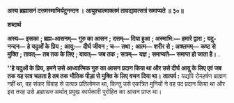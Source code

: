 **अस्य ब्रह्मासनं दत्तमस्माभिर्यदुनन्दन ।** **आयुश्चात्माक्लमं तावद्यावत्सत्रं समाप्यते ॥ ३०॥** 

**शब्दार्थ** 

**अस्य—** **इसका** **; ब्रह्म-आसनम्—** **गुरु का आसन** **; दत्तम्—** **दिया हुआ** **; अस्माभि:—** **हमारे द्वारा** **; यदु-नन्दन—** **हे यदुओं के प्रिय** **;** **आयु:—** **दीर्घ जीवन** **; च—** **तथा** **; आत्म—** **शरीर से** **; अक्लमम्—** **कष्ट से मुक्ति** **; तावत्—** **तब तक के लिए** **; यावत्—** **जब तक** **;** **सत्रम्—** **यज्ञ** **; समाप्यते—** **समाप्त हो जाता है।** **.** 

**''हे यदुओं के प्रिय, हमने उसे आध्यात्मिक गुरु का आसन प्रदान किया था और उसे दीर्घ** **आयु के लिए एवं जब तक यह सत्र चलता है तब तक भौतिक पीड़ा से मुक्ति के लिए वचन** **दिया था।** **तात्पर्य :** यद्यपि रोमहर्षण ब्राह्मण नहीं था, वह संकर विवाह से उत्पन्न प्रतिलोमज था, किन्तु उसे एकत्रित मुनियों ने वह पद प्रदान किया था और इस तरह उसे *ब्रह्मासन* अर्थात् प्रमुख कार्यकारी पुरोहित का आसन प्राप्त था।  